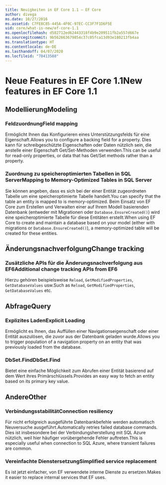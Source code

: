 ```yaml
---
title: Neuigkeiten in EF Core 1.1 – EF Core
author: divega
ms.date: 10/27/2016
ms.assetid: C7FE8C85-445A-4F0C-97EC-CC3F7F1D6F5E
uid: core/what-is-new/ef-core-1.1
ms.openlocfilehash: d582712ed62443318f4b9e209511fb2a557d667e
ms.sourcegitcommit: 9b562663679854c37c05fca13d93e180213fb4aa
ms.translationtype: HT
ms.contentlocale: de-DE
ms.lasthandoff: 04/07/2020
ms.locfileid: "78413588"
---
```

# <a name="new-features-in-ef-core-11"></a><span data-ttu-id="09ead-102">Neue Features in EF Core 1.1</span><span class="sxs-lookup"><span data-stu-id="09ead-102">New features in EF Core 1.1</span></span>

## <a name="modeling"></a><span data-ttu-id="09ead-103">Modellierung</span><span class="sxs-lookup"><span data-stu-id="09ead-103">Modeling</span></span>

### <a name="field-mapping"></a><span data-ttu-id="09ead-104">Feldzuordnung</span><span class="sxs-lookup"><span data-stu-id="09ead-104">Field mapping</span></span>

<span data-ttu-id="09ead-105">Ermöglicht Ihnen das Konfigurieren eines Unterstützungsfelds für eine Eigenschaft.</span><span class="sxs-lookup"><span data-stu-id="09ead-105">Allows you to configure a backing field for a property.</span></span> <span data-ttu-id="09ead-106">Dies kann für schreibgeschützte Eigenschaften oder Daten nützlich sein, die anstelle einer Eigenschaft Get/Set-Methoden verwenden.</span><span class="sxs-lookup"><span data-stu-id="09ead-106">This can be useful for read-only properties, or data that has Get/Set methods rather than a property.</span></span>

### <a name="mapping-to-memory-optimized-tables-in-sql-server"></a><span data-ttu-id="09ead-107">Zuordnung zu speicheroptimierten Tabellen in SQL Server</span><span class="sxs-lookup"><span data-stu-id="09ead-107">Mapping to Memory-Optimized Tables in SQL Server</span></span>

<span data-ttu-id="09ead-108">Sie können angeben, dass es sich bei der einer Entität zugeordneten Tabelle um eine speicheroptimierte Tabelle handelt.</span><span class="sxs-lookup"><span data-stu-id="09ead-108">You can specify that the table an entity is mapped to is memory-optimized.</span></span> <span data-ttu-id="09ead-109">Beim Einsatz von EF Core zum Erstellen und Verwalten einer auf Ihrem Modell basierenden Datenbank (entweder mit Migrationen oder `Database.EnsureCreated()`) wird eine speicheroptimierte Tabelle für diese Entitäten erstellt.</span><span class="sxs-lookup"><span data-stu-id="09ead-109">When using EF Core to create and maintain a database based on your model (either with migrations or `Database.EnsureCreated()`), a memory-optimized table will be created for these entities.</span></span>

## <a name="change-tracking"></a><span data-ttu-id="09ead-110">Änderungsnachverfolgung</span><span class="sxs-lookup"><span data-stu-id="09ead-110">Change tracking</span></span>

### <a name="additional-change-tracking-apis-from-ef6"></a><span data-ttu-id="09ead-111">Zusätzliche APIs für die Änderungsnachverfolgung aus EF6</span><span class="sxs-lookup"><span data-stu-id="09ead-111">Additional change tracking APIs from EF6</span></span>

<span data-ttu-id="09ead-112">Hierzu gehören beispielsweise `Reload`, `GetModifiedProperties`, `GetDatabaseValues` usw.</span><span class="sxs-lookup"><span data-stu-id="09ead-112">Such as `Reload`, `GetModifiedProperties`, `GetDatabaseValues` etc.</span></span>

## <a name="query"></a><span data-ttu-id="09ead-113">Abfrage</span><span class="sxs-lookup"><span data-stu-id="09ead-113">Query</span></span>

### <a name="explicit-loading"></a><span data-ttu-id="09ead-114">Explizites Laden</span><span class="sxs-lookup"><span data-stu-id="09ead-114">Explicit Loading</span></span>

<span data-ttu-id="09ead-115">Ermöglicht es Ihnen, das Auffüllen einer Navigationseigenschaft oder einer Entität auszulösen, die zuvor aus der Datenbank geladen wurde.</span><span class="sxs-lookup"><span data-stu-id="09ead-115">Allows you to trigger population of a navigation property on an entity that was previously loaded from the database.</span></span>

### <a name="dbsetfind"></a><span data-ttu-id="09ead-116">DbSet.Find</span><span class="sxs-lookup"><span data-stu-id="09ead-116">DbSet.Find</span></span>

<span data-ttu-id="09ead-117">Bietet eine einfache Möglichkeit zum Abrufen einer Entität basierend auf dem Wert ihres Primärschlüssels.</span><span class="sxs-lookup"><span data-stu-id="09ead-117">Provides an easy way to fetch an entity based on its primary key value.</span></span>

## <a name="other"></a><span data-ttu-id="09ead-118">Andere</span><span class="sxs-lookup"><span data-stu-id="09ead-118">Other</span></span>

### <a name="connection-resiliency"></a><span data-ttu-id="09ead-119">Verbindungsstabilität</span><span class="sxs-lookup"><span data-stu-id="09ead-119">Connection resiliency</span></span>

<span data-ttu-id="09ead-120">Für nicht erfolgreich ausgeführte Datenbankbefehle werden automatisch Neuversuche ausgeführt.</span><span class="sxs-lookup"><span data-stu-id="09ead-120">Automatically retries failed database commands.</span></span> <span data-ttu-id="09ead-121">Dies ist insbesondere bei der Verbindungsherstellung mit SQL Azure nützlich, weil hier häufiger vorübergehende Fehler auftreten.</span><span class="sxs-lookup"><span data-stu-id="09ead-121">This is especially useful when connection to SQL Azure, where transient failures are common.</span></span>

### <a name="simplified-service-replacement"></a><span data-ttu-id="09ead-122">Vereinfachte Dienstersetzung</span><span class="sxs-lookup"><span data-stu-id="09ead-122">Simplified service replacement</span></span>

<span data-ttu-id="09ead-123">Es ist jetzt einfacher, von EF verwendete interne Dienste zu ersetzen.</span><span class="sxs-lookup"><span data-stu-id="09ead-123">Makes it easier to replace internal services that EF uses.</span></span>
